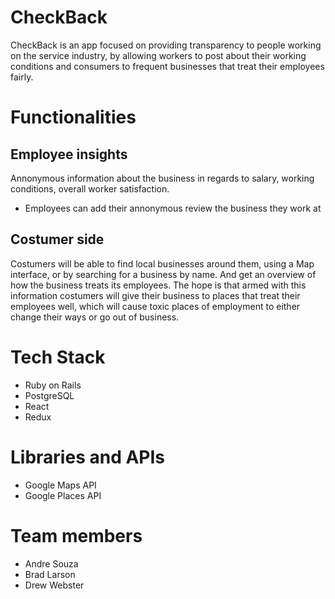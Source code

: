 # CheckBack

CheckBack is an app focused on providing transparency to people working on the service industry, by allowing workers to post about their working conditions and consumers to frequent businesses that treat their employees fairly.

# Functionalities

## Employee insights

Annonymous information about the business in regards to salary, working conditions, overall worker satisfaction.
* Employees can add their annonymous review the business they work at

## Costumer side

Costumers will be able to find local businesses around them, using a Map interface, or by searching for a business by name.  And get an overview of how the business treats its employees.  The hope is that armed with this information costumers will give their business to places that treat their employees well, which will cause toxic places of employment to either change their ways or go out of business.

# Tech Stack

* Ruby on Rails
* PostgreSQL
* React
* Redux

# Libraries and APIs

* Google Maps API
* Google Places API

# Team members

* Andre Souza
* Brad Larson
* Drew Webster
